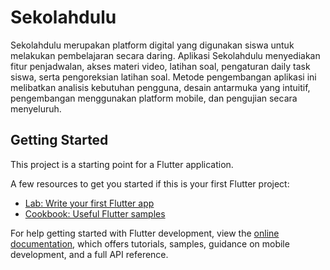 # Sekolahdulu

Sekolahdulu merupakan platform digital yang digunakan siswa untuk melakukan pembelajaran secara daring. Aplikasi Sekolahdulu menyediakan fitur penjadwalan, akses materi video, latihan soal, pengaturan daily task siswa, serta pengoreksian latihan soal. Metode pengembangan aplikasi ini melibatkan analisis kebutuhan pengguna, desain antarmuka yang intuitif, pengembangan menggunakan platform mobile, dan pengujian secara menyeluruh.

## Getting Started

This project is a starting point for a Flutter application.

A few resources to get you started if this is your first Flutter project:

- [Lab: Write your first Flutter app](https://docs.flutter.dev/get-started/codelab)
- [Cookbook: Useful Flutter samples](https://docs.flutter.dev/cookbook)

For help getting started with Flutter development, view the
[online documentation](https://docs.flutter.dev/), which offers tutorials,
samples, guidance on mobile development, and a full API reference.
